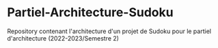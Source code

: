 # Partiel-Architecture-Sudoku
Repository contenant l'architecture d'un projet de Sudoku pour le partiel d'architecture (2022-2023/Semestre 2)
